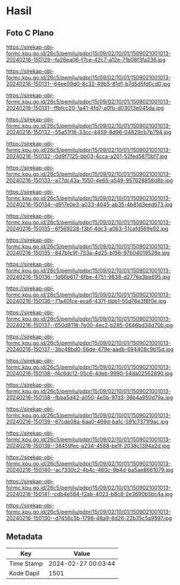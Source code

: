 # Hasil

## Foto C Plano

https://sirekap-obj-formc.kpu.go.id/26c5/pemilu/pdpr/15/09/02/10/01/1509021001013-20240216-150129--fa26ea06-f7ce-42c7-a12e-71b08f3fa236.jpg

https://sirekap-obj-formc.kpu.go.id/26c5/pemilu/pdpr/15/09/02/10/01/1509021001013-20240216-150131--64ee09d0-8c32-49b5-81d1-b7d5d5fd0cd0.jpg

https://sirekap-obj-formc.kpu.go.id/26c5/pemilu/pdpr/15/09/02/10/01/1509021001013-20240216-150131--ffbfcc20-1a41-4fd7-a0fb-d03013e045da.jpg

https://sirekap-obj-formc.kpu.go.id/26c5/pemilu/pdpr/15/09/02/10/01/1509021001013-20240216-150132--55a51f16-33cc-4459-8d96-04829cb7b794.jpg

https://sirekap-obj-formc.kpu.go.id/26c5/pemilu/pdpr/15/09/02/10/01/1509021001013-20240216-150132--0d9f7125-bb03-4cca-a201-52fed5870bf7.jpg

https://sirekap-obj-formc.kpu.go.id/26c5/pemilu/pdpr/15/09/02/10/01/1509021001013-20240216-150133--a77dc43a-1550-4e65-a549-957628858d8b.jpg

https://sirekap-obj-formc.kpu.go.id/26c5/pemilu/pdpr/15/09/02/10/01/1509021001013-20240216-150134--d917e0e3-a033-4045-ab35-4b81d3eedb73.jpg

https://sirekap-obj-formc.kpu.go.id/26c5/pemilu/pdpr/15/09/02/10/01/1509021001013-20240216-150135--6f569228-f3bf-4dc3-a0b3-51cafd569e92.jpg

https://sirekap-obj-formc.kpu.go.id/26c5/pemilu/pdpr/15/09/02/10/01/1509021001013-20240216-150135--847b1c9f-733a-4d25-b156-97b04019528e.jpg

https://sirekap-obj-formc.kpu.go.id/26c5/pemilu/pdpr/15/09/02/10/01/1509021001013-20240216-150136--1d66b617-6fbe-4751-9838-d2776e3be695.jpg

https://sirekap-obj-formc.kpu.go.id/26c5/pemilu/pdpr/15/09/02/10/01/1509021001013-20240216-150136--71a40fce-eca6-437f-bbb1-55d76e3f8f0e.jpg

https://sirekap-obj-formc.kpu.go.id/26c5/pemilu/pdpr/15/09/02/10/01/1509021001013-20240216-150137--650d8118-7e00-4ec2-b285-0646bd34d70b.jpg

https://sirekap-obj-formc.kpu.go.id/26c5/pemilu/pdpr/15/09/02/10/01/1509021001013-20240216-150137--3bc48bd0-56de-479e-aadb-694408c9b15d.jpg

https://sirekap-obj-formc.kpu.go.id/26c5/pemilu/pdpr/15/09/02/10/01/1509021001013-20240216-150138--f4c6dc12-05c6-4deb-9990-54da02562890.jpg

https://sirekap-obj-formc.kpu.go.id/26c5/pemilu/pdpr/15/09/02/10/01/1509021001013-20240216-150138--fbba5d42-a050-4e5b-97d3-36b4a950d79a.jpg

https://sirekap-obj-formc.kpu.go.id/26c5/pemilu/pdpr/15/09/02/10/01/1509021001013-20240216-150139--67cde08a-6aa0-469d-ba1c-591c7371f9ac.jpg

https://sirekap-obj-formc.kpu.go.id/26c5/pemilu/pdpr/15/09/02/10/01/1509021001013-20240216-150139--38459fec-a234-4588-be1f-2038c1394a2d.jpg

https://sirekap-obj-formc.kpu.go.id/26c5/pemilu/pdpr/15/09/02/10/01/1509021001013-20240216-150140--ac7330c2-4b4c-460c-9b4d-ba5ae8661079.jpg

https://sirekap-obj-formc.kpu.go.id/26c5/pemilu/pdpr/15/09/02/10/01/1509021001013-20240216-150141--cdb4e584-f2ab-4023-b8c8-2e3690b5bc4a.jpg

https://sirekap-obj-formc.kpu.go.id/26c5/pemilu/pdpr/15/09/02/10/01/1509021001013-20240216-150130--d7456c5b-1798-48a9-8d26-22b35c5a9597.jpg


## Metadata

| Key        | Value               |
| ---------- | ------------------- |
| Time Stamp | 2024-02-27 00:03:44 |
| Kode Dapil | 1501                |



